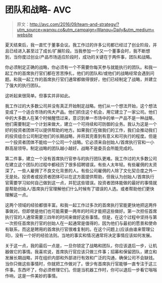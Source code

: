 # 团队和战略- AVC

> 原文：<http://avc.com/2016/09/team-and-strategy/?utm_source=wanqu.co&utm_campaign=Wanqu+Daily&utm_medium=website>

夏天结束后，我一直忙于董事会议。我工作过的许多公司都已经过了创业阶段，并且已经进入甚至过了成长/扩展阶段。当我参加一个又一个董事会时，我不断想到，当你度过创业/产品市场适应阶段时，成功的关键在于两件事，团队和战略。

你必须制定正确的战略，你必须有一个不需要你每天参与就能执行的团队。和我一起工作的首席执行官们都在苦苦挣扎，他们的团队和/或他们的战略经常会遇到问题。和我一起工作的首席执行官们通常都做得很好，他们已经制定了战略，并建立了强大的执行团队。

这听起来很简单。但事实并非如此。

我工作过的大多数公司并没有真正开始制定战略。他们从一个想法开始，这个想法变成了一个适合市场的伟大产品。他们抓住这个机会，用它建立了一家公司。他们中的大多数人在某个时候醒悟过来，意识到单一市场中的单一产品不是一种战略，他们需要制定一个计划来做大，建立一个可持续和可防御的业务。我认为这是一个好的投资者团体可以提供帮助的地方。如果我们在做我们的工作，我们会推动我们的投资组合公司制定他们的长期战略，并将其完善到有意义和可执行的程度。但是一个投资者团体不能给一个公司一个战略。它必须来自创始人/首席执行官和一小群高层领导。制定战略的团队越小越好。战略不是委员会所能完成的。

第二件事，建立一个没有首席执行官参与的执行团队更难。我工作过的大多数公司在建立这个团队的过程中都经历了很多招聘错误。有些人太年轻。有些雇佣的太资深了。一些人雇佣了不良文化背景的人。有些公司雇佣的人除了文化契合度之外一无是处。投资者或投资者团体可以在这方面提供帮助，但我认为创始人/首席执行官需要学习如何自己做到这一点，并犯这些错误。投资者团体能做的最好的事情就是帮助创始人/首席执行官理解他们什么时候有了错误的人选。或者帮助他们更快理解这一点。

这两个领域的经验都很丰富。和我一起工作过多次的首席执行官能更快地把这两件事做对。但即使是他们也可能需要一两年的时间才能把这些做好。第一次担任首席执行官的人通常需要三四年的时间来做好这些事情。但是，在这个过程中坚持与第一次担任首席执行官的创始人在一起通常是值得的，因为他们与最初的愿景和使命有联系，而这是聘用的首席执行官很难复制的。在这个问题上(应该由谁来管理公司)，没有一个好的经验法则。当地的事实和情况通常将决定事情应该如何发展。

关于这一点，我的最后一点是，一旦你锁定了战略和团队，你应该退后一步，让机器做它的事情。我喜欢说，首席执行官应该只做三件事；招募和保留团队，建立和发展长期战略，并在组织内部和外部进行有效和广泛的沟通，确保公司不会缺钱。当你只做这些事情时，你就把工作做对了。很少有首席执行官能够一直专注于这三件事。东西坏了，你必须修理它们。但是当机器工作时，你可以退后一步看它嗡嗡作响，这是一件美妙的事情。